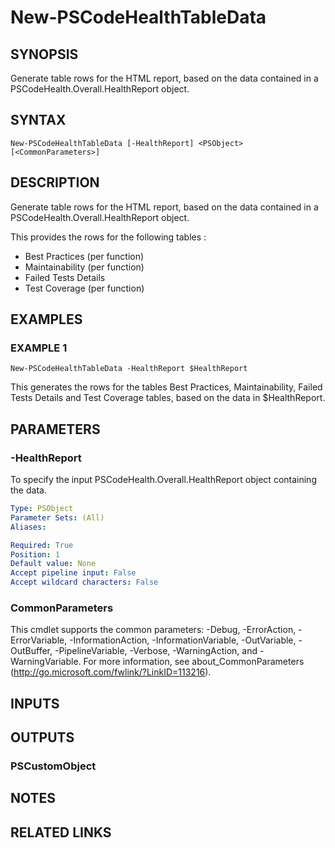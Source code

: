 # New-PSCodeHealthTableData

## SYNOPSIS
Generate table rows for the HTML report, based on the data contained in a PSCodeHealth.Overall.HealthReport object.

## SYNTAX

```
New-PSCodeHealthTableData [-HealthReport] <PSObject> [<CommonParameters>]
```

## DESCRIPTION
Generate table rows for the HTML report, based on the data contained in a PSCodeHealth.Overall.HealthReport object.
 
This provides the rows for the following tables :  
  - Best Practices (per function)  
  - Maintainability (per function)  
  - Failed Tests Details  
  - Test Coverage (per function)

## EXAMPLES

### EXAMPLE 1
```
New-PSCodeHealthTableData -HealthReport $HealthReport
```

This generates the rows for the tables Best Practices, Maintainability, Failed Tests Details and Test Coverage tables, based on the data in $HealthReport.

## PARAMETERS

### -HealthReport
To specify the input PSCodeHealth.Overall.HealthReport object containing the data.

```yaml
Type: PSObject
Parameter Sets: (All)
Aliases:

Required: True
Position: 1
Default value: None
Accept pipeline input: False
Accept wildcard characters: False
```

### CommonParameters
This cmdlet supports the common parameters: -Debug, -ErrorAction, -ErrorVariable, -InformationAction, -InformationVariable, -OutVariable, -OutBuffer, -PipelineVariable, -Verbose, -WarningAction, and -WarningVariable.
For more information, see about_CommonParameters (http://go.microsoft.com/fwlink/?LinkID=113216).

## INPUTS

## OUTPUTS

### PSCustomObject

## NOTES

## RELATED LINKS
